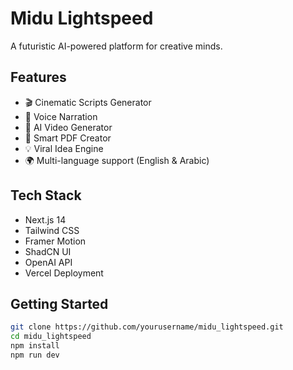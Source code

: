 # Midu Lightspeed

A futuristic AI-powered platform for creative minds.

## Features

- 🎬 Cinematic Scripts Generator
- 🎤 Voice Narration
- 🎥 AI Video Generator
- 📘 Smart PDF Creator
- 💡 Viral Idea Engine
- 🌍 Multi-language support (English & Arabic)

## Tech Stack

- Next.js 14
- Tailwind CSS
- Framer Motion
- ShadCN UI
- OpenAI API
- Vercel Deployment

## Getting Started

```bash
git clone https://github.com/yourusername/midu_lightspeed.git
cd midu_lightspeed
npm install
npm run dev
```